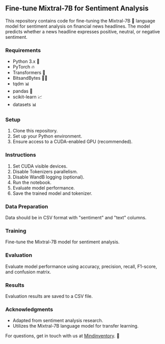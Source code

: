 ## Fine-tune Mixtral-7B for Sentiment Analysis

This repository contains code for fine-tuning the Mixtral-7B 🧠 language model for sentiment analysis on financial news headlines. The model predicts whether a news headline expresses positive, neutral, or negative sentiment.

### Requirements

- Python 3.x 🐍
- PyTorch 🔥
- Transformers 🤖
- BitsandBytes 🧑‍💻
- tqdm 📊
- pandas 🐼
- scikit-learn 📈
- datasets 📊

### Setup

1. Clone this repository.
2. Set up your Python environment.
3. Ensure access to a CUDA-enabled GPU (recommended).

### Instructions

1. Set CUDA visible devices.
2. Disable Tokenizers parallelism.
3. Disable WandB logging (optional).
4. Run the notebook.
5. Evaluate model performance.
6. Save the trained model and tokenizer.

### Data Preparation

Data should be in CSV format with "sentiment" and "text" columns.

### Training

Fine-tune the Mixtral-7B model for sentiment analysis.

### Evaluation

Evaluate model performance using accuracy, precision, recall, F1-score, and confusion matrix.

### Results

Evaluation results are saved to a CSV file.

### Acknowledgments

- Adapted from sentiment analysis research.
- Utilizes the Mixtral-7B language model for transfer learning.

For questions, get in touch with us at [Mindinventory](https://www.mindinventory.com/). 📧
